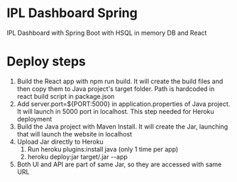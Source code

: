 # IPL Dashboard Spring
IPL Dashboard with Spring Boot with HSQL in memory DB and React 

# Deploy steps
1. Build the React app with npm run build. It will create the build files and then copy them to Java project's target folder. Path is hardcoded in react build script in package.json
2. Add server.port=${PORT:5000} in application.properties of Java project. It will launch in 5000 port in localhost. This step needed for Heroku deployment
3. Build the Java project with Maven Install. It will create the Jar, launching that will launch the website in localhost
4. Upload Jar directly to Heroku
    1. Run heroku plugins:install java (only 1 time per app)
    2. heroku deploy:jar target/<jar-name>.jar --app <heroku-app-name>
5. Both UI and API are part of same Jar, so they are accessed with same URL
